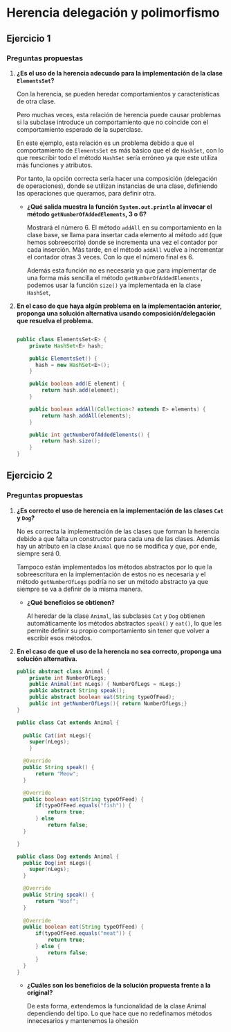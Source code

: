 # Herencia delegación y polimorfismo
## Ejercicio 1

### Preguntas propuestas

1. **¿Es el uso de la herencia adecuado para la implementación de la clase `ElementsSet`?**
    
    Con la herencia, se pueden heredar comportamientos y características de otra clase. 
    
    Pero muchas veces, esta relación de herencia puede causar problemas si la subclase introduce un comportamiento que no coincide con el comportamiento esperado de la superclase. 
    
    En este ejemplo, esta relación es un problema debido a que el comportamiento de `ElementsSet` es más básico que el de `HashSet`, con lo que reescribir todo el método `HashSet` sería erróneo ya que este utiliza más funciones y atributos.
    
    Por tanto, la opción correcta sería hacer una composición (delegación de operaciones), donde se utilizan instancias de una clase, definiendo las operaciones que queramos, para definir otra.
    
    - **¿Qué salida muestra la función `System.out.println` al invocar el método `getNumberOfAddedElements`, 3 o 6?**
        
        Mostrará el número 6. El método `addAll` en su comportamiento en la clase base, se llama para insertar cada elemento al método `add` (que hemos sobreescrito) donde se incrementa una vez el contador por cada inserción. Más tarde, en el método `addAll` vuelve a incrementar el contador otras 3 veces. Con lo que el número final es 6.
        
        Además esta función no es necesaria ya que para implementar de una forma más sencilla el método `getNumberOfAddedElements` , podemos usar la función `size()` ya implementada en la clase `HashSet`,
        
2. **En el caso de que haya algún problema en la implementación anterior, proponga una solución alternativa usando composición/delegación que resuelva el problema.**
    
    ```java
    
    public class ElementsSet<E> {
        private HashSet<E> hash;
    
        public ElementsSet() {
          hash = new HashSet<E>();
        }
    
        public boolean add(E element) {
            return hash.add(element);
        }
    
        public boolean addAll(Collection<? extends E> elements) {
            return hash.addAll(elements);
        }
    
        public int getNumberOfAddedElements() {
            return hash.size();
        }
    }
    
    ```
## Ejercicio 2

### Preguntas propuestas

1. **¿Es correcto el uso de herencia en la implementación de las clases `Cat` y `Dog`?** 
    
    No es correcta la implementación de las clases que forman la herencia debido a que falta un constructor para cada una de las clases. Además hay un atributo en la clase `Animal` que no se modifica y que, por ende, siempre será 0. 
    
    Tampoco están implementados los métodos abstractos por lo que la sobreescritura en la implementación de estos no es necesaria y el método `getNumberOfLegs` podría no ser un método abstracto ya que siempre se va a definir de la misma manera.
    
    - **¿Qué beneficios se obtienen?**
        
        Al heredar de la clase `Animal`, las subclases `Cat` y `Dog` obtienen automáticamente los métodos abstractos `speak()` y `eat()`, lo que les permite definir su propio comportamiento sin tener que volver a escribir esos métodos.
        
2. **En el caso de que el uso de la herencia no sea correcto, proponga una solución alternativa.** 
    
    ```java
    public abstract class Animal {
        private int NumberOfLegs;
        public Animal(int nLegs) { NumberOfLegs = nLegs;}
        public abstract String speak();
        public abstract boolean eat(String typeOfFeed);
        public int getNumberOfLegs(){ return NumberOfLegs;}
    }
    
    public class Cat extends Animal {
    	
      public Cat(int nLegs){
        super(nLegs);
    	}
    
      @Override
      public String speak() {
          return "Meow";
      }
    
      @Override
      public boolean eat(String typeOfFeed) {
          if(typeOfFeed.equals("fish")) {
              return true;
          } else 
              return false; 
      }
    
    }
    
    public class Dog extends Animal {
      public Dog(int nLegs){
        super(nLegs);
      }
    
      @Override
      public String speak() {
          return "Woof";
      }
      
      @Override
      public boolean eat(String typeOfFeed) {
          if(typeOfFeed.equals("meat")) {
              return true;
          } else {
              return false;
          }
      }
    }
    
    ```
    
    - **¿Cuáles son los beneficios de la solución propuesta frente a la original?**
        
        De esta forma, extendemos la funcionalidad de la clase Animal dependiendo del tipo. Lo que hace que no redefinamos métodos innecesarios y mantenemos la ohesión
